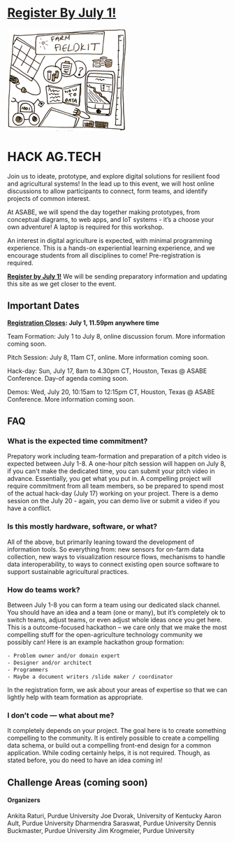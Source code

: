 # [Register By July 1!](https://bit.ly/hackagtech)

![](/img/fieldkit.png)

# HACK AG.TECH

Join us to ideate, prototype, and explore digital solutions for resilient food and agricultural systems! In the lead up to this event, we will host online discussions to allow participants to connect, form teams, and identify projects of common interest.

At ASABE, we will spend the day together making prototypes, from conceptual diagrams, to web apps, and IoT systems - it’s a choose your own adventure! A laptop is required for this workshop.

An interest in digital agriculture is expected, with minimal programming experience. This is a hands-on experiential learning experience, and we encourage students from all disciplines to come! Pre-registration is required.

**[Register by July 1!](https://bit.ly/hackagtech)** We will be sending preparatory information and updating this site as we get closer to the event.

## Important Dates

**[Registration Closes](https://bit.ly/hackagtech): July 1, 11.59pm anywhere time**

Team Formation: July 1 to July 8, online discussion forum. More information coming soon.

Pitch Session: July 8, 11am CT, online. More information coming soon.

Hack-day: Sun, July 17, 8am to 4.30pm CT, Houston, Texas @ ASABE Conference. Day-of agenda coming soon.

Demos: Wed, July 20, 10:15am to 12:15pm CT, Houston, Texas @ ASABE Conference. More information coming soon.

## FAQ

### What is the expected time commitment?
Prepatory work including team-formation and preparation of a pitch video is expected between July 1-8. A one-hour pitch session will happen on July 8, if you can't make the dedicated time, you can submit your pitch video in advance. Essentially, you get what you put in. A compelling project will require commitment from all team members, so be prepared to spend most of the actual hack-day (July 17) working on your project. There is a demo session on the July 20 - again, you can demo live or submit a video if you have a conflict.

### Is this mostly hardware, software, or what?
All of the above, but primarily leaning toward the development of information tools. So everything from: new sensors for on-farm data collection, new ways to visualization resource flows, mechanisms to handle data interoperability, to ways to connect existing open source software to support sustainable agricultural practices.

### How do teams work?

Between July 1-8 you can form a team using our dedicated slack channel. You should have an idea and a team (one or many), but it’s completely ok to switch teams, adjust teams, or even adjust whole ideas once you get here. This is a outcome-focused hackathon – we care only that we make the most compelling stuff for the open-agriculture technology community we possibly can! Here is an example hackathon group formation:

    - Problem owner and/or domain expert
    - Designer and/or architect
    - Programmers
    - Maybe a document writers /slide maker / coordinator

In the registration form, we ask about your areas of expertise so that we can lightly help with team formation as appropriate.

### I don’t code — what about me?

It completely depends on your project. The goal here is to create something compelling to the community. It is entirely possible to create a compelling data schema, or build out a compelling front-end design for a common application. While coding certainly helps, it is not required. Though, as stated before, you do need to have an idea coming in!

## Challenge Areas (coming soon)

#### Organizers
Ankita Raturi, Purdue University
Joe Dvorak, University of Kentucky
Aaron Ault, Purdue University
Dharmendra Saraswat, Purdue University
Dennis Buckmaster, Purdue University
Jim Krogmeier, Purdue University
